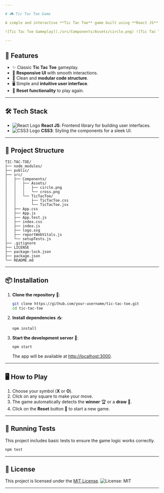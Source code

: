 ```yaml
---

# 🎮 Tic Tac Toe Game

A simple and interactive **Tic Tac Toe** game built using **React JS** ⚛️. This project showcases the fundamentals of React, including component-based architecture, state management, and event handling.

![Tic Tac Toe Gameplay](./src/Components/Assets/circle.png) ![Tic Tac Toe Gameplay](./src/Components/Assets/cross.png)

---
```


## 🚀 Features

- ✨ Classic **Tic Tac Toe** gameplay.
- 📱 **Responsive UI** with smooth interactions.
- 🧩 Clean and **modular code structure**.
- 🖥️ Simple and **intuitive user interface**.
- 🔄 **Reset functionality** to play again.

---

## 🛠️ Tech Stack

- ![React Logo](https://img.shields.io/badge/React-20232A?style=for-the-badge&logo=react&logoColor=61DAFB) **React JS**: Frontend library for building user interfaces.
- ![CSS3 Logo](https://img.shields.io/badge/CSS3-1572B6?style=for-the-badge&logo=css3&logoColor=white) **CSS3**: Styling the components for a sleek UI.

---

## 📂 Project Structure

```
TIC-TAC-TOE/
├── node_modules/
├── public/
├── src/
│   ├── Components/
│   │   ├── Assets/
│   │   │   ├── circle.png
│   │   │   └── cross.png
│   │   └── TicTacToe/
│   │       ├── TicTacToe.css
│   │       └── TicTacToe.jsx
│   ├── App.css
│   ├── App.js
│   ├── App.test.js
│   ├── index.css
│   ├── index.js
│   ├── logo.svg
│   ├── reportWebVitals.js
│   └── setupTests.js
├── .gitignore
├── LICENSE
├── package-lock.json
├── package.json
└── README.md
```

---

## 📦 Installation

1. **Clone the repository** 📂:

   ```bash
   git clone https://github.com/your-username/tic-tac-toe.git
   cd tic-tac-toe
   ```

2. **Install dependencies** 📥:

   ```bash
   npm install
   ```

3. **Start the development server** 🚀:

   ```bash
   npm start
   ```

   The app will be available at [http://localhost:3000](http://localhost:3000).

---

## 🖥️ How to Play

1. Choose your symbol (**X** or **O**).
2. Click on any square to make your move.
3. The game automatically detects the **winner** 🏆 or a **draw** 🤝.
4. Click on the **Reset** button 🔄 to start a new game.

---

## 🧪 Running Tests

This project includes basic tests to ensure the game logic works correctly.

```bash
npm test
```

---

## 📝 License

This project is licensed under the [MIT License](LICENSE). ![License: MIT](https://img.shields.io/badge/License-MIT-yellow.svg)

---


